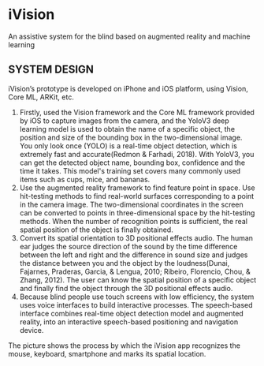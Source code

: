 # iVision
An assistive system for the blind based on augmented reality and machine learning

## SYSTEM DESIGN

iVision’s prototype is developed on iPhone and iOS platform, using Vision, Core ML, ARKit, etc.

1. Firstly, used the Vision framework and the Core ML framework provided by iOS to capture images from the camera, and the YoloV3 deep learning model is used to obtain the name of a specific object, the position and size of the bounding box in the two-dimensional image. You only look once (YOLO) is a real-time object detection, which is extremely fast and accurate(Redmon & Farhadi, 2018). With YoloV3, you can get the detected object name, bounding box, confidence and the time it takes. This model's training set covers many commonly used items such as cups, mice, and bananas.
2. Use the augmented reality framework to find feature point in space. Use hit-testing methods to find real-world surfaces corresponding to a point in the camera image. The two-dimensional coordinates in the screen can be converted to points in three-dimensional space by the hit-testing methods. When the number of recognition points is sufficient, the real spatial position of the object is finally obtained.
3. Convert its spatial orientation to 3D positional effects audio. The human ear judges the source direction of the sound by the time difference between the left and right and the difference in sound size and judges the distance between you and the object by the loudness(Dunai, Fajarnes, Praderas, Garcia, & Lengua, 2010; Ribeiro, Florencio, Chou, & Zhang, 2012). The user can know the spatial position of a specific object and finally find the object through the 3D positional effects audio.
4. Because blind people use touch screens with low efficiency, the system uses voice interfaces to build interactive processes. The speech-based interface combines real-time object detection model and augmented reality, into an interactive speech-based positioning and navigation device.

The picture shows the process by which the iVision app recognizes the mouse, keyboard, smartphone and marks its spatial location.
